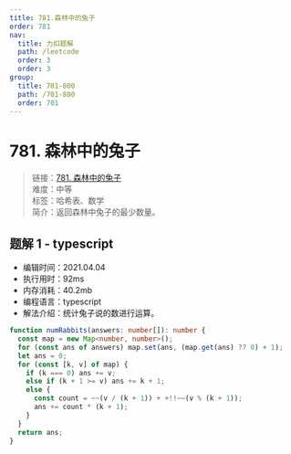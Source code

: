 ```yaml
---
title: 781.森林中的兔子
order: 781
nav:
  title: 力扣题解
  path: /leetcode
  order: 3
  order: 3
group:
  title: 701-800
  path: /701-800
  order: 701
---
```


# 781. 森林中的兔子

> 链接：[781. 森林中的兔子](https://leetcode-cn.com/problems/rabbits-in-forest/)  
> 难度：中等  
> 标签：哈希表、数学  
> 简介：返回森林中兔子的最少数量。

## 题解 1 - typescript

- 编辑时间：2021.04.04
- 执行用时：92ms
- 内存消耗：40.2mb
- 编程语言：typescript
- 解法介绍：统计兔子说的数进行运算。

```typescript
function numRabbits(answers: number[]): number {
  const map = new Map<number, number>();
  for (const ans of answers) map.set(ans, (map.get(ans) ?? 0) + 1);
  let ans = 0;
  for (const [k, v] of map) {
    if (k === 0) ans += v;
    else if (k + 1 >= v) ans += k + 1;
    else {
      const count = ~~(v / (k + 1)) + +!!~~(v % (k + 1));
      ans += count * (k + 1);
    }
  }
  return ans;
}
```
